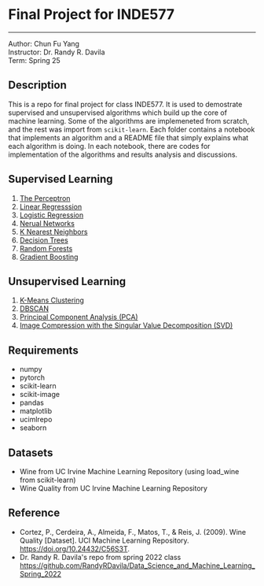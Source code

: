 # Final Project for INDE577
---
Author: Chun Fu Yang \
Instructor: Dr. Randy R. Davila \
Term: Spring 25

## Description
This is a repo for final project for class INDE577. It is used to demostrate supervised and unsupervised algorithms which build up the core of machine learning. Some of the algorithms are implemeneted from scratch, and the rest was import from `scikit-learn`. Each folder contains a notebook that implements an algorithm and a README file that simply explains what each algorithm is doing. In each notebook, there are codes for implementation of the algorithms and results analysis and discussions. 

## Supervised Learning
1. [The Perceptron](./Supervised/The%20Perceptron/)
2. [Linear Regresssion](./Supervised/Linear%20Regression/)
3. [Logistic Regression](./Supervised/Logistic%20Regression/)
4. [Nerual Networks](./Supervised/Neural%20Networks/)
5. [K Nearest Neighbors](./Supervised/K%20Nearest%20Neighbors/)
6. [Decision Trees](./Supervised/Decision%20Trees/)
7. [Random Forests](./Supervised/Random%20Forests/)
8. [Gradient Boosting](./Supervised/Gradient%20Boosting/)

## Unsupervised Learning
1. [K-Means Clustering](./Unsupervised/K-Means%20Clustering/)
2. [DBSCAN](./Unsupervised/DBSCAN/)
3. [Principal Component Analysis (PCA)](./Unsupervised/Principal%20Component%20Analysis/)
4. [Image Compression with the Singular Value Decomposition (SVD)](./Unsupervised/Image%20Compression%20SVD/)

## Requirements
- numpy
- pytorch
- scikit-learn
- scikit-image
- pandas
- matplotlib
- ucimlrepo
- seaborn

## Datasets
- Wine from UC Irvine Machine Learning Repository (using load_wine from scikit-learn)
- Wine Quality from UC Irvine Machine Learning Repository

## Reference
- Cortez, P., Cerdeira, A., Almeida, F., Matos, T., & Reis, J. (2009). Wine Quality [Dataset]. UCI Machine Learning Repository. https://doi.org/10.24432/C56S3T.
- Dr. Randy R. Davila's repo from spring 2022 class https://github.com/RandyRDavila/Data_Science_and_Machine_Learning_Spring_2022